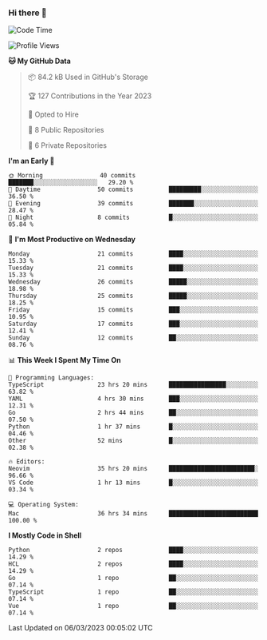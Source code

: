 ### Hi there 👋
<!--![visitors](https://visitor-badge.glitch.me/badge?page_id=d0zingcat)-->
<!--
**d0zingcat/d0zingcat** is a ✨ _special_ ✨ repository because its `README.md` (this file) appears on your GitHub profile.

Here are some ideas to get you started:

- 🔭 I’m currently working on ...
- 🌱 I’m currently learning ...
- 👯 I’m looking to collaborate on ...
- 🤔 I’m looking for help with ...
- 💬 Ask me about ...
- 📫 How to reach me: ...
- 😄 Pronouns: ...
- ⚡ Fun fact: ...
-->
<!--START_SECTION:waka-->
![Code Time](http://img.shields.io/badge/Code%20Time-2%2C386%20hrs%2033%20mins-blue)

![Profile Views](http://img.shields.io/badge/Profile%20Views-23-blue)

**🐱 My GitHub Data** 

> 📦 84.2 kB Used in GitHub's Storage 
 > 
> 🏆 127 Contributions in the Year 2023
 > 
> 💼 Opted to Hire
 > 
> 📜 8 Public Repositories 
 > 
> 🔑 6 Private Repositories 
 > 
**I'm an Early 🐤** 

```text
🌞 Morning                40 commits          ███████░░░░░░░░░░░░░░░░░░   29.20 % 
🌆 Daytime                50 commits          █████████░░░░░░░░░░░░░░░░   36.50 % 
🌃 Evening                39 commits          ███████░░░░░░░░░░░░░░░░░░   28.47 % 
🌙 Night                  8 commits           █░░░░░░░░░░░░░░░░░░░░░░░░   05.84 % 
```
📅 **I'm Most Productive on Wednesday** 

```text
Monday                   21 commits          ████░░░░░░░░░░░░░░░░░░░░░   15.33 % 
Tuesday                  21 commits          ████░░░░░░░░░░░░░░░░░░░░░   15.33 % 
Wednesday                26 commits          █████░░░░░░░░░░░░░░░░░░░░   18.98 % 
Thursday                 25 commits          █████░░░░░░░░░░░░░░░░░░░░   18.25 % 
Friday                   15 commits          ███░░░░░░░░░░░░░░░░░░░░░░   10.95 % 
Saturday                 17 commits          ███░░░░░░░░░░░░░░░░░░░░░░   12.41 % 
Sunday                   12 commits          ██░░░░░░░░░░░░░░░░░░░░░░░   08.76 % 
```


📊 **This Week I Spent My Time On** 

```text
💬 Programming Languages: 
TypeScript               23 hrs 20 mins      ████████████████░░░░░░░░░   63.82 % 
YAML                     4 hrs 30 mins       ███░░░░░░░░░░░░░░░░░░░░░░   12.31 % 
Go                       2 hrs 44 mins       ██░░░░░░░░░░░░░░░░░░░░░░░   07.50 % 
Python                   1 hr 37 mins        █░░░░░░░░░░░░░░░░░░░░░░░░   04.46 % 
Other                    52 mins             █░░░░░░░░░░░░░░░░░░░░░░░░   02.38 % 

🔥 Editors: 
Neovim                   35 hrs 20 mins      ████████████████████████░   96.66 % 
VS Code                  1 hr 13 mins        █░░░░░░░░░░░░░░░░░░░░░░░░   03.34 % 

💻 Operating System: 
Mac                      36 hrs 34 mins      █████████████████████████   100.00 % 
```

**I Mostly Code in Shell** 

```text
Python                   2 repos             ████░░░░░░░░░░░░░░░░░░░░░   14.29 % 
HCL                      2 repos             ████░░░░░░░░░░░░░░░░░░░░░   14.29 % 
Go                       1 repo              ██░░░░░░░░░░░░░░░░░░░░░░░   07.14 % 
TypeScript               1 repo              ██░░░░░░░░░░░░░░░░░░░░░░░   07.14 % 
Vue                      1 repo              ██░░░░░░░░░░░░░░░░░░░░░░░   07.14 % 
```




 Last Updated on 06/03/2023 00:05:02 UTC
<!--END_SECTION:waka-->

